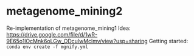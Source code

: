 # metagenome_mining2
Re-implementation of metagenome_mining1
Idea: https://drive.google.com/file/d/1wR-9E65o1lOcMnk6oLGw_ODculwMclmv/view?usp=sharing
Getting started:
`conda env create -f mgnify.yml`